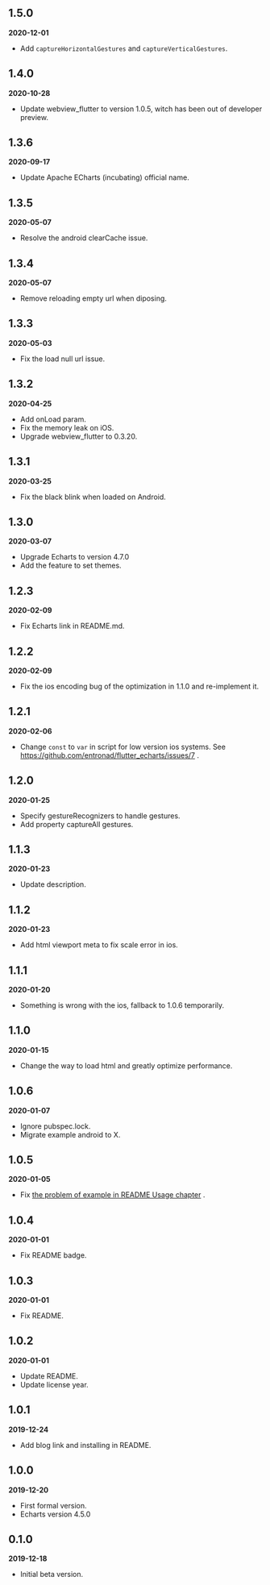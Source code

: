## 1.5.0

**2020-12-01**

- Add `captureHorizontalGestures` and `captureVerticalGestures`.

## 1.4.0

**2020-10-28**

- Update webview_flutter to version 1.0.5, witch has been out of developer preview.

## 1.3.6

**2020-09-17**

- Update Apache ECharts (incubating) official name.

## 1.3.5

**2020-05-07**

- Resolve the android clearCache issue.

## 1.3.4

**2020-05-07**

- Remove reloading empty url when diposing.

## 1.3.3

**2020-05-03**

- Fix the load null url issue.

## 1.3.2

**2020-04-25**

- Add onLoad param.
- Fix the memory leak on iOS.
- Upgrade webview_flutter to 0.3.20.

## 1.3.1

**2020-03-25**

- Fix the black blink when loaded on Android.

## 1.3.0

**2020-03-07**

- Upgrade Echarts to version 4.7.0
- Add the feature to set themes.

## 1.2.3

**2020-02-09**

- Fix Echarts link in README.md.

## 1.2.2

**2020-02-09**

- Fix the ios encoding bug of the optimization in 1.1.0 and re-implement it.

## 1.2.1

**2020-02-06**

- Change `const` to `var` in script for low version ios systems. See https://github.com/entronad/flutter_echarts/issues/7 .

## 1.2.0

**2020-01-25**

- Specify gestureRecognizers to handle gestures.
- Add property captureAll gestures.

## 1.1.3

**2020-01-23**

- Update description.

## 1.1.2

**2020-01-23**

- Add html viewport meta to fix scale error in ios.

## 1.1.1

**2020-01-20**

- Something is wrong with the ios, fallback to 1.0.6 temporarily.

## 1.1.0

**2020-01-15**

- Change the way to load html and greatly optimize performance.

## 1.0.6

**2020-01-07**

- Ignore pubspec.lock.
- Migrate example android to X.

## 1.0.5

**2020-01-05**

- Fix [the problem of example in README Usage chapter](https://github.com/entronad/flutter_echarts/issues/1) .

## 1.0.4

**2020-01-01**

- Fix README badge.

## 1.0.3

**2020-01-01**

- Fix README.

## 1.0.2

**2020-01-01**

- Update README.
- Update license year.

## 1.0.1

**2019-12-24**

- Add blog link and installing in README.

## 1.0.0

**2019-12-20**

- First formal version.
- Echarts version 4.5.0

## 0.1.0

**2019-12-18**

- Initial beta version.